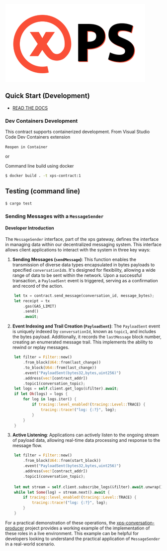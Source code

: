 ![XPS](xps.png)

## Quick Start (Development)

- [READ THE DOCS](https://xmtp.github.io/xps-conversation-producer)

### Dev Containers Development

This contract supports containerized development. From Visual Studio Code Dev Containers extension

`Reopen in Container`

or

Command line build using docker

```bash
$ docker build . -t xps-contract:1
```

## Testing (command line)

```bash
$ cargo test
```

### Sending Messages with a `MessageSender`

#### Developer Introduction

The `MessageSender` interface, part of the xps gateway, defines the interface in managing data within our decentralized messaging system. This interface allows client applications to interact with the system in three key ways:

1. **Sending Messages (`sendMessage`)**: This function enables the transmission of diverse data types encapsulated in bytes payloads to specified `conversationId`s. It's designed for flexibility, allowing a wide range of data to be sent within the network. Upon a successful transaction, a `PayloadSent` event is triggered, serving as a confirmation and record of the action.

```rust
    let tx = contract.send_message(conversation_id, message_bytes);
    let receipt = tx
        .gas(GAS_LIMIT)
        .send()
        .await;
```

2. **Event Indexing and Trail Creation (`PayloadSent`)**: The `PayloadSent` event is uniquely indexed by `conversationId`, known as `topic1`, and includes the bytes payload. Additionally, it records the `lastMessage` block number, creating an enumerated message trail. This implements the ability to rewind or replay messages.

```rust
    let filter = Filter::new()
        .from_block(U64::from(last_change))
        .to_block(U64::from(last_change))
        .event("PayloadSent(bytes32,bytes,uint256)")
        .address(vec![contract_addr])
        .topic1(conversation_topic);
    let logs = self.client.get_logs(&filter).await;
    if let Ok(logs) = logs {
        for log in logs.iter() {
            if tracing::level_enabled!(tracing::Level::TRACE) {
                tracing::trace!("log: {:?}", log);
            }
        }
    }
```

3. **Active Listening**: Applications can actively listen to the ongoing stream of payload data, allowing real-time data processing and response to the message flow.

```rust
    let filter = Filter::new()
        .from_block(U64::from(start_block))
        .event("PayloadSent(bytes32,bytes,uint256)")
        .address(vec![contract_addr])
        .topic1(conversation_topic);

    let mut stream = self.client.subscribe_logs(&filter).await.unwrap();
    while let Some(log) = stream.next().await {
        if tracing::level_enabled!(tracing::Level::TRACE) {
            tracing::trace!("log: {:?}", log);
        }
    }
```

For a practical demonstration of these operations, the [xps-conversation-producer](https://github.com/xmtp/xps-conversation-producer) project provides a working example of the implementation of these roles in a live environment. This example can be helpful for developers looking to understand the practical application of `MessageSender` in a real-world scenario.
